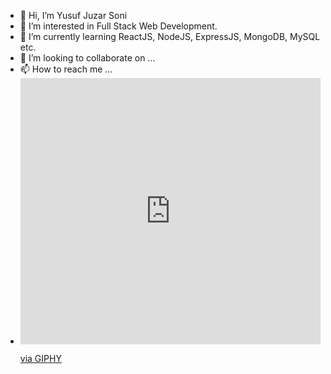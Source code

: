 - 👋 Hi, I’m Yusuf Juzar Soni
- 👀 I’m interested in Full Stack Web Development.
- 🌱 I’m currently learning ReactJS, NodeJS, ExpressJS, MongoDB, MySQL etc.
- 💞️ I’m looking to collaborate on ...
- 📫 How to reach me ...
- <iframe src="https://giphy.com/embed/h408T6Y5GfmXBKW62l" width="480" height="426" frameBorder="0" class="giphy-embed" allowFullScreen></iframe><p><a href="https://giphy.com/gifs/codeit-official-coding-helloworld-codeit-h408T6Y5GfmXBKW62l">via GIPHY</a></p>
<!---
Yusuf-Juzar-Soni/Yusuf-Juzar-Soni is a ✨ special ✨ repository because its `README.md` (this file) appears on your GitHub profile.
You can click the Preview link to take a look at your changes.
--->
